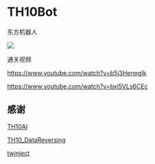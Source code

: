 # TH10Bot

东方机器人

![](https://github.com/GiriMind/TH10Bot/raw/master/1.png)

通关视频

https://www.youtube.com/watch?v=b5j3HenpgIk

https://www.youtube.com/watch?v=bxi5VLs6CEc

## 感谢

[TH10AI](https://github.com/Infinideastudio/TH10AI)

[TH10_DataReversing](https://github.com/binvec/TH10_DataReversing)

[twinject](https://github.com/Netdex/twinject)
